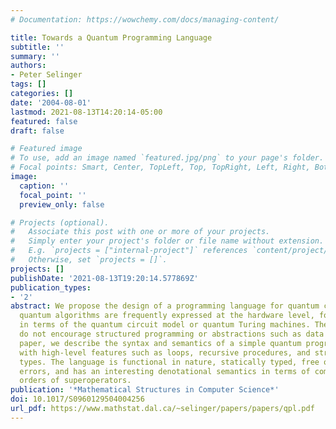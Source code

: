 ```yaml
---
# Documentation: https://wowchemy.com/docs/managing-content/

title: Towards a Quantum Programming Language
subtitle: ''
summary: ''
authors:
- Peter Selinger
tags: []
categories: []
date: '2004-08-01'
lastmod: 2021-08-13T14:20:14-05:00
featured: false
draft: false

# Featured image
# To use, add an image named `featured.jpg/png` to your page's folder.
# Focal points: Smart, Center, TopLeft, Top, TopRight, Left, Right, BottomLeft, Bottom, BottomRight.
image:
  caption: ''
  focal_point: ''
  preview_only: false

# Projects (optional).
#   Associate this post with one or more of your projects.
#   Simply enter your project's folder or file name without extension.
#   E.g. `projects = ["internal-project"]` references `content/project/deep-learning/index.md`.
#   Otherwise, set `projects = []`.
projects: []
publishDate: '2021-08-13T19:20:14.577869Z'
publication_types:
- '2'
abstract: We propose the design of a programming language for quantum computing. Traditionally,
  quantum algorithms are frequently expressed at the hardware level, for instance
  in terms of the quantum circuit model or quantum Turing machines. These approaches
  do not encourage structured programming or abstractions such as data types. In this
  paper, we describe the syntax and semantics of a simple quantum programming language
  with high-level features such as loops, recursive procedures, and structured data
  types. The language is functional in nature, statically typed, free of run-time
  errors, and has an interesting denotational semantics in terms of complete partial
  orders of superoperators.
publication: '*Mathematical Structures in Computer Science*'
doi: 10.1017/S0960129504004256
url_pdf: https://www.mathstat.dal.ca/~selinger/papers/papers/qpl.pdf
---
```

